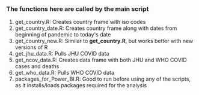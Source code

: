 ### The functions here are called by the main script
1. get_country.R: Creates country frame with iso codes
1. get_country_date.R: Creates country frame along with dates from beginning of pandemic to today's date
1. get_country_new.R: Similar to **get_country.R**, but works better with new versions of R
1. get_jhu_data.R: Pulls JHU COVID data
1. get_ncov_data.R: Creates data frame with both JHU and WHO COVID cases and deaths
1. get_who_data.R: Pulls WHO COVID data
1. packages_for_Power_BI.R: Good to run before using any of the scripts, as it installs/loads packages required for the analysis
